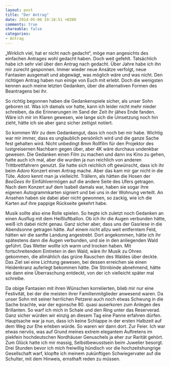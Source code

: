 ```yaml
---
layout: post
title: "Der Antrag"
date: 2014-05-06 19:18:51 +0200
comments: true
shareable: false
categories: 
- Antrag
---
```


&bdquo;Wirklich viel, hat er nicht nach gedacht&ldquo;, möge man angesichts des einfachen Antrages wohl gedacht haben. Doch weit gefehlt. Tatsächlich habe ich sehr viel über den Antrag nach gedacht. Über Jahre habe ich ihn mir zurecht gesponnen. Immer wieder neue Ansätze verfolgt, neue Fantasien ausgemalt und abgewägt, was möglich wäre und was nicht. Den richtigen Antrag haben nun einige von Euch mit erlebt. Doch die wenigsten kennen auch meine letzten Gedanken, über die alternativen Formen des Beantragens bei ihr.

So richtig begonnen haben die Gedankenspiele sicher,  als unser Sohn geboren ist. Was ich damals vor hatte, kann ich leider nicht mehr nieder schreiben, da die Erinnerungen im Sand der Zeit ihr jähes Ende fanden. Wäre ich mir im Klaren gewesen, wie lange sich die Umsetzung noch hin zieht, hätte ich sie aber ganz sicher zeitigst notiert.

So kommen Wir zu dem Gedankengut, dass ich noch bei mir habe. Wichtig war mir immer, dass es unglaublich persönlich wird und die ganze Sache fest gehalten wird. Nicht unbedingt 8mm Rollfilm für den Projektor des lustgreisernen Nachbarn gegen über, aber 4K wäre durchaus undenkbar gewesen. 
Die Gedanken einen Film zu machen und dann ins Kino zu gehen, hatte auch ich mal, aber die wurden ja nun reichlich von anderen Trittbrettfahrern genutzt. 
*Sie* hatte sich reichlich oft gewünscht, dass ich ihr beim *Adoro* Konzert einen Antrag mache. Aber das kam mir gar nicht in die Tüte. *Adoro* kennt man ja vielleicht. Trällern, als hätten die Hosen der *BeeGees* ihr Einfühlvermögen auf die andere Seite des Ufers getragen. Nach dem Konzert auf dem Isabell damals war, haben sie sogar ihre eigenen Autogrammkarten signiert und bei uns in der Wohnung verteilt. An Ansehen haben sie dabei aber nicht gewonnen, so zackig, wie ich die Karten auf ihre pappige Rückseite gekehrt habe.

Musik sollte also eine Rolle spielen. So hegte ich zuletzt noch Gedanken an einen Ausflug mit dem Heißluftballon. Ob ich ihr die Augen verbunden hätte, weiß ich dabei nicht genau. Ganz sicher aber, dass uns der Gasriese in die Abendsonne getragen hätte. Auf einem nicht allzu weit entferntem Feld, hätten wir die sanfte Landung angestrebt. Dort angekommen, hätte ich ihr spätestens dann die Augen verbunden, und sie in den anliegenden Wald geführt. Das Wetter wollte ich warm und trocken haben. Mit fortschreitendem Eintreten in den Wald, wäre ihr Musik zu Ohren gekommen, die allmählich das grüne Rauschen des Waldes über deckte. Das Ziel sei eine Lichtung gewesen, bei dessen erreichen sie einen Heidenkranz auferlegt bekommen hätte. Die Stirnbinde abnehmend, hätte sie dann eine Überraschung entdeckt, von der ich vielleicht später mal schreibe.

Da obige Fantasien mit ihren Wünschen korrelierten, blieb mir nur eine Festivität, bei der die meisten ihrer Familienmitglieder anwesend waren. Da unser Sohn mit seiner herrlichen Petzerei auch noch etwas Schwung in die Sache brachte, war der egonsche 80. quasi auserkoren zum Anlegen des Brillanten. So warf ich mich in Schale und den Ring unter das Reserverad. Ganz sicher würden wir einzig an diesem Tag eine Panne erfahren dürfen. Hauptsache war ja nun, dass ich keine Schlappe in der ersten Halbzeit auf dem Weg zur Ehe erleben würde. So waren wir dann dort. Zur Feier. Ich war etwas nervös, was auf Grund meines extrem elegantem Auftretens im piekfein hochdeutschen Nordhäuser Genuschels ja eher zur Rarität gehört. Zum Glück hatte ich mir massig, Selbstbewusstsein beim Juwelier besorgt.   
Drei Stunden bevor ich mich freiwillig hündisch vor die hochzeitshungrige Gesellschaft warf, klopfte ich meinem zukünftigen Schwiegervater auf die Schulter, mit dem Hinweis, ernsthaft reden zu müssen.